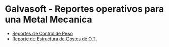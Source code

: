 # Galvasoft - Reportes operativos para una Metal Mecanica
- [Reportes de Control de Peso](https://github.com/usuario/repositorio/wiki/Control_de_pesos.md)
- [Reporte de Estructura de Costos de O.T.](https://github.com/usuario/repositorio/wiki/Control_de_pesos.md)
